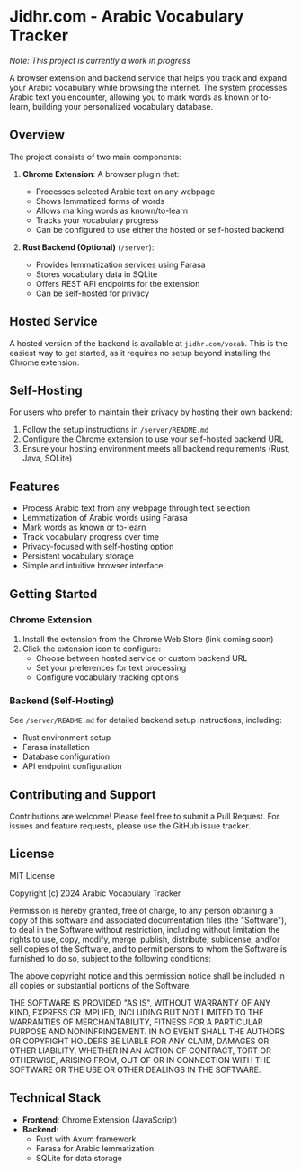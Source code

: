 # Jidhr.com - Arabic Vocabulary Tracker

_Note: This project is currently a work in progress_

A browser extension and backend service that helps you track and expand your Arabic vocabulary while browsing the internet. The system processes Arabic text you encounter, allowing you to mark words as known or to-learn, building your personalized vocabulary database.

## Overview

The project consists of two main components:

1. **Chrome Extension**: A browser plugin that:

   - Processes selected Arabic text on any webpage
   - Shows lemmatized forms of words
   - Allows marking words as known/to-learn
   - Tracks your vocabulary progress
   - Can be configured to use either the hosted or self-hosted backend

2. **Rust Backend (Optional)** (`/server`):
   - Provides lemmatization services using Farasa
   - Stores vocabulary data in SQLite
   - Offers REST API endpoints for the extension
   - Can be self-hosted for privacy

## Hosted Service

A hosted version of the backend is available at `jidhr.com/vocab`. This is the easiest way to get started, as it requires no setup beyond installing the Chrome extension.

## Self-Hosting

For users who prefer to maintain their privacy by hosting their own backend:

1. Follow the setup instructions in `/server/README.md`
2. Configure the Chrome extension to use your self-hosted backend URL
3. Ensure your hosting environment meets all backend requirements (Rust, Java, SQLite)

## Features

- Process Arabic text from any webpage through text selection
- Lemmatization of Arabic words using Farasa
- Mark words as known or to-learn
- Track vocabulary progress over time
- Privacy-focused with self-hosting option
- Persistent vocabulary storage
- Simple and intuitive browser interface

## Getting Started

### Chrome Extension

1. Install the extension from the Chrome Web Store (link coming soon)
2. Click the extension icon to configure:
   - Choose between hosted service or custom backend URL
   - Set your preferences for text processing
   - Configure vocabulary tracking options

### Backend (Self-Hosting)

See `/server/README.md` for detailed backend setup instructions, including:

- Rust environment setup
- Farasa installation
- Database configuration
- API endpoint configuration

## Contributing and Support

Contributions are welcome! Please feel free to submit a Pull Request. For issues and feature requests, please use the GitHub issue tracker.

## License

MIT License

Copyright (c) 2024 Arabic Vocabulary Tracker

Permission is hereby granted, free of charge, to any person obtaining a copy
of this software and associated documentation files (the "Software"), to deal
in the Software without restriction, including without limitation the rights
to use, copy, modify, merge, publish, distribute, sublicense, and/or sell
copies of the Software, and to permit persons to whom the Software is
furnished to do so, subject to the following conditions:

The above copyright notice and this permission notice shall be included in all
copies or substantial portions of the Software.

THE SOFTWARE IS PROVIDED "AS IS", WITHOUT WARRANTY OF ANY KIND, EXPRESS OR
IMPLIED, INCLUDING BUT NOT LIMITED TO THE WARRANTIES OF MERCHANTABILITY,
FITNESS FOR A PARTICULAR PURPOSE AND NONINFRINGEMENT. IN NO EVENT SHALL THE
AUTHORS OR COPYRIGHT HOLDERS BE LIABLE FOR ANY CLAIM, DAMAGES OR OTHER
LIABILITY, WHETHER IN AN ACTION OF CONTRACT, TORT OR OTHERWISE, ARISING FROM,
OUT OF OR IN CONNECTION WITH THE SOFTWARE OR THE USE OR OTHER DEALINGS IN THE
SOFTWARE.

## Technical Stack

- **Frontend**: Chrome Extension (JavaScript)
- **Backend**:
  - Rust with Axum framework
  - Farasa for Arabic lemmatization
  - SQLite for data storage
